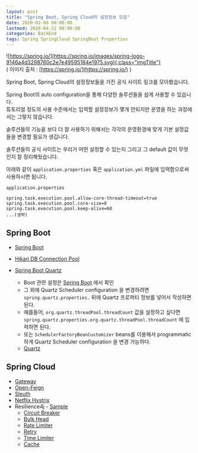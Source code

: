 ```yaml
---
layout: post
title: "Spring Boot, Spring Cloud의 설정정보 모음"
date: 2020-02-08 00:00:00
lastmod: 2020-04-22 00:00:00
categories: BackEnd
tags: Spring SpringCloud SpringBoot Properties
---
```


![https://spring.io/](https://spring.io/images/spring-logo-9146a4d3298760c2e7e49595184e1975.svg){:class="imgTitle"}  
( 이미지 출처 : [https://spring.io/](https://spring.io/) )  

Spring Boot, Spring Cloud의 설정정보들을 가진 공식 사이트 링크를 모아봤습니다.  

Spring Boot의 auto configuration을 통해 다양한 솔루션들을 쉽게 사용할 수 있습니다.  
튜토리얼 정도의 사용 수준에서는 입력할 설정정보가 몇개 안되지만 운영을 하는 과정에서는 그렇지 않습니다.  

솔루션들의 기능을 보다 더 잘 사용하기 위해서는 각각의 운영환경에 맞게 기본 설정값들을 변경할 필요가 생깁니다.  

<!--more-->

솔루션들의 공식 사이트는 우리가 어떤 설정할 수 있는지 그리고 그 default 값이 무엇인지 잘 정리해뒀습니다.

아래와 같이 ```application.properties``` 혹은 ```application.yml``` 파일에 입력함으로써 사용하시면 됩니다.  

```application.properties```

~~~properties
spring.task.execution.pool.allow-core-thread-timeout=true
spring.task.execution.pool.core-size=8
spring.task.execution.pool.keep-alive=60
...(생략)
~~~


## Spring Boot

  * [Spring Boot](https://docs.spring.io/spring-boot/docs/current/reference/html/appendix-application-properties.html)
  * [Hikari DB Connection Pool](https://github.com/brettwooldridge/HikariCP#configuration-knobs-baby)

  * [Spring Boot Quartz](https://docs.spring.io/spring-boot/docs/2.0.0.M3/reference/html/boot-features-quartz.html)
    - Boot 관련 설정은 [Spring Boot](https://docs.spring.io/spring-boot/docs/current/reference/html/appendix-application-properties.html) 에서 확인  
    - 그 외에 Quartz Scheduler configuration 을 변경하려면 ```spring.quartz.properties.``` 뒤에 Quartz 프로퍼티 정보를 넣어서 작성하면 된다.  
    - 예를들어, ```org.quartz.threadPool.threadCount``` 값을 설정하고 싶다면 ```spring.quartz.properties.org.quartz.threadPool.threadCount``` 에 입력하면 된다.  
    - 또는 ```SchedulerFactoryBeanCustomizer``` beans를 이용해서 programmatic하게 Quartz Scheduler configuration 을 변경 가능하다.  
    - [Quartz](http://www.quartz-scheduler.org/documentation/quartz-2.3.0/configuration/)
        

## Spring Cloud

  * [Gateway](https://cloud.spring.io/spring-cloud-gateway/reference/html/appendix.html)
  * [Open-Feign](https://cloud.spring.io/spring-cloud-openfeign/reference/html/appendix.html)
  * [Sleuth](https://cloud.spring.io/spring-cloud-sleuth/reference/html/appendix.html)
  * [Netflix Hystrix ](https://github.com/Netflix/Hystrix/wiki/Configuration#command-properties)
  * Resilience4j - [Sample](https://resilience4j.readme.io/docs/getting-started-3#section--configuration-)  
    - [Circuit Breaker](https://resilience4j.readme.io/docs/circuitbreaker)  
    - [Bulk Head](https://resilience4j.readme.io/docs/bulkhead)  
    - [Rate Limiter](https://resilience4j.readme.io/docs/ratelimiter)  
    - [Retry](https://resilience4j.readme.io/docs/retry)  
    - [Time Limiter](https://resilience4j.readme.io/docs/timeout)  
    - [Cache](https://resilience4j.readme.io/docs/cache)  
